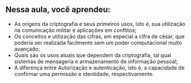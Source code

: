 ## Nessa aula, você aprendeu:

- As origens da criptografia e seus primeiros usos, isto é, sua utilização na comunicação militar e aplicações em conflitos;
- Os conceitos e utilização das cifras, em especial a cifra de césar, que poderia ser realizada facilmente sem um poder computacional muito avançado;
- Quais são os usos atuais que dependem da criptografia, tal qual sistemas de mensageria e armazenamento de informação pessoal;
- A diferença entre Autorização e autenticação, isto é, a capacidade de confirmar uma permissão e identidade, respectivamente.